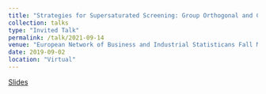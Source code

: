 ```yaml
---
title: "Strategies for Supersaturated Screening: Group Orthogonal and Constrained Var(s+) Designs"
collection: talks
type: "Invited Talk"
permalink: /talk/2021-09-14
venue: "European Network of Business and Industrial Statisticans Fall Meeting, 2021"
date: 2019-09-02
location: "Virtual"
---
```


[Slides](http://weeseml.github.io/files/Weese_US_session.pdf)
